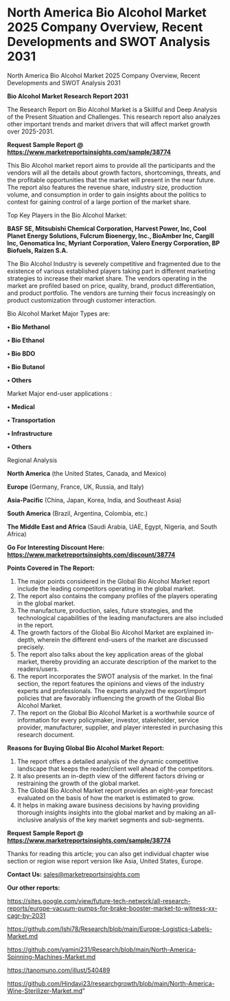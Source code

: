 # North America Bio Alcohol Market 2025 Company Overview, Recent Developments and SWOT Analysis 2031
North America Bio Alcohol Market 2025 Company Overview, Recent Developments and SWOT Analysis 2031

<strong>Bio Alcohol Market Research Report 2031</strong>

The Research Report on Bio Alcohol Market is a Skillful and Deep Analysis of the Present Situation and Challenges. This research report also analyzes other important trends and market drivers that will affect market growth over 2025-2031.

<strong>Request Sample Report @ <a href=https://www.marketreportsinsights.com/sample/38774>https://www.marketreportsinsights.com/sample/38774</a></strong>

This Bio Alcohol market report aims to provide all the participants and the vendors will all the details about growth factors, shortcomings, threats, and the profitable opportunities that the market will present in the near future. The report also features the revenue share, industry size, production volume, and consumption in order to gain insights about the politics to contest for gaining control of a large portion of the market share.

Top Key Players in the Bio Alcohol Market:

<strong>BASF SE, Mitsubishi Chemical Corporation, Harvest Power, Inc, Cool Planet Energy Solutions, Fulcrum Bioenergy, Inc., BioAmber Inc, Cargill Inc, Genomatica Inc, Myriant Corporation, Valero Energy Corporation, BP Biofuels, Raizen S.A.</strong>

The Bio Alcohol Industry is severely competitive and fragmented due to the existence of various established players taking part in different marketing strategies to increase their market share. The vendors operating in the market are profiled based on price, quality, brand, product differentiation, and product portfolio. The vendors are turning their focus increasingly on product customization through customer interaction.

Bio Alcohol Market Major Types are:

<strong>•  Bio Methanol

•  Bio Ethanol

•  Bio BDO

•  Bio Butanol

•  Others</strong>

Market Major end-user applications :

<strong>•  Medical

•  Transportation

•  Infrastructure

•  Others</strong>

Regional Analysis

</u><strong><b>North America</b></strong> (the United States, Canada, and Mexico)

<strong><b>Europe </b></strong>(Germany, France, UK, Russia, and Italy)

<strong><b>Asia-Pacific</b></strong> (China, Japan, Korea, India, and Southeast Asia)

<strong><b>South America</b></strong> (Brazil, Argentina, Colombia, etc.)

<strong><b>The Middle East and Africa</b></strong> (Saudi Arabia, UAE, Egypt, Nigeria, and South Africa)

<strong>Go For Interesting Discount Here: <a href=https://www.marketreportsinsights.com/discount/38774>https://www.marketreportsinsights.com/discount/38774</a></strong>

<strong>Points Covered in The Report:</strong>
<ol>
  <li>The major points considered in the Global Bio Alcohol Market report include the leading competitors operating in the global market.</li>
  <li>The report also contains the company profiles of the players operating in the global market.</li>
  <li>The manufacture, production, sales, future strategies, and the technological capabilities of the leading manufacturers are also included in the report.</li>
  <li>The growth factors of the Global Bio Alcohol Market are explained in-depth, wherein the different end-users of the market are discussed precisely.</li>
  <li>The report also talks about the key application areas of the global market, thereby providing an accurate description of the market to the readers/users.</li>
  <li>The report incorporates the SWOT analysis of the market. In the final section, the report features the opinions and views of the industry experts and professionals. The experts analyzed the export/import policies that are favorably influencing the growth of the Global Bio Alcohol Market.</li>
  <li>The report on the Global Bio Alcohol Market is a worthwhile source of information for every policymaker, investor, stakeholder, service provider, manufacturer, supplier, and player interested in purchasing this research document.</li>
</ol>
<strong>Reasons for Buying Global Bio Alcohol Market Report:</strong>

<ol>
  <li>The report offers a detailed analysis of the dynamic competitive landscape that keeps the reader/client well ahead of the competitors.</li>
  <li>It also presents an in-depth view of the different factors driving or restraining the growth of the global market.</li>
  <li>The Global Bio Alcohol Market report provides an eight-year forecast evaluated on the basis of how the market is estimated to grow.</li>
  <li>It helps in making aware business decisions by having providing thorough insights insights into the global market and by making an all-inclusive analysis of the key market segments and sub-segments.</li>
</ol>
<strong>Request Sample Report @ <a href=https://www.marketreportsinsights.com/sample/38774>https://www.marketreportsinsights.com/sample/38774</a></strong>


Thanks for reading this article; you can also get individual chapter wise section or region wise report version like Asia, United States, Europe.

<strong>Contact Us:</strong>
sales@marketreportsinsights.com

<strong>Our other reports:</strong>

<a href=https://sites.google.com/view/future-tech-network/all-research-reports/europe-vacuum-pumps-for-brake-booster-market-to-witness-xx-cagr-by-2031>https://sites.google.com/view/future-tech-network/all-research-reports/europe-vacuum-pumps-for-brake-booster-market-to-witness-xx-cagr-by-2031</a>

<a href=https://github.com/Ishi78/Research/blob/main/Europe-Logistics-Labels-Market.md>https://github.com/Ishi78/Research/blob/main/Europe-Logistics-Labels-Market.md</a>

<a href=https://github.com/yamini231/Research/blob/main/North-America-Spinning-Machines-Market.md>https://github.com/yamini231/Research/blob/main/North-America-Spinning-Machines-Market.md</a>

<a href=https://tanomuno.com/illust/540489>https://tanomuno.com/illust/540489</a>

<a href=https://github.com/Hindavi23/researchgrowth/blob/main/North-America-Wine-Sterilizer-Market.md>https://github.com/Hindavi23/researchgrowth/blob/main/North-America-Wine-Sterilizer-Market.md</a>"

